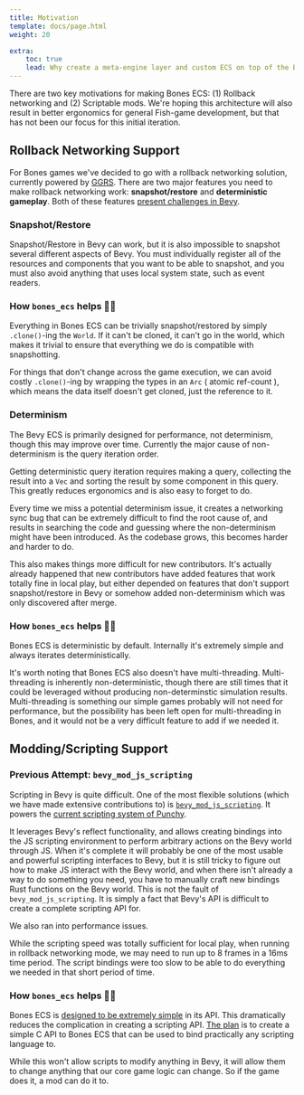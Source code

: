 ```yaml
---
title: Motivation
template: docs/page.html
weight: 20

extra:
    toc: true
    lead: Why create a meta-engine layer and custom ECS on top of the Bevy game engine?
---
```


There are two key motivations for making Bones ECS: (1) Rollback networking and (2) Scriptable mods. We're hoping this architecture will also result in better ergonomics for general Fish-game development, but that has not been our focus for this initial iteration.

## Rollback Networking Support

For Bones games we've decided to go with a rollback networking solution, currently powered by [GGRS]. There are two major features you need to make rollback networking work: **snapshot/restore** and **deterministic gameplay**. Both of these features [present challenges in Bevy](https://github.com/fishfolk/jumpy/discussions/489).

[GGRS]: https://github.com/gschup/ggrs

### Snapshot/Restore

Snapshot/Restore in Bevy can work, but it is also impossible to snapshot several different aspects of Bevy. You must individually register all of the resources and components that you want to be able to snapshot, and you must also avoid anything that uses local system state, such as event readers.

### How `bones_ecs` helps 🦴✨

Everything in Bones ECS can be trivially snapshot/restored by simply `.clone()`-ing the `World`. If it can't be cloned, it can't go in the world, which makes it trivial to ensure that everything we do is compatible with snapshotting.

For things that don't change across the game execution, we can avoid costly `.clone()`-ing by wrapping the types in an `Arc` ( atomic ref-count ), which means the data itself doesn't get cloned, just the reference to it.

### Determinism

The Bevy ECS is primarily designed for performance, not determinism, though this may improve over time. Currently the major cause of non-determinism is the query iteration order.

Getting deterministic query iteration requires making a query, collecting the result into a `Vec` and sorting the result by some component in this query. This greatly reduces ergonomics and is also easy to forget to do.

Every time we miss a potential determinism issue, it creates a networking sync bug that can be extremely difficult to find the root cause of, and results in searching the code and guessing where the non-determinism might have been introduced. As the codebase grows, this becomes harder and harder to do.

This also makes things more difficult for new contributors. It's actually already happened that new contributors have added features that work totally fine in local play, but either depended on features that don't support snapshot/restore in Bevy or somehow added non-determinism which was only discovered after merge.

### How `bones_ecs` helps 🦴✨

Bones ECS is deterministic by default. Internally it's extremely simple and always iterates deterministically.

It's worth noting that Bones ECS also doesn't have multi-threading. Multi-threading is inherently non-deterministic, though there are still times that it could be leveraged without producing non-determinstic simulation results. Multi-threading is something our simple games probably will not need for performance, but the possibility has been left open for multi-threading in Bones, and it would not be a very difficult feature to add if we needed it.

## Modding/Scripting Support

### Previous Attempt: `bevy_mod_js_scripting`

Scripting in Bevy is quite difficult. One of the most flexible solutions (which we have made extensive contributions to) is [`bevy_mod_js_scripting`]. It  powers the [current scripting system of Punchy](https://github.com/fishfolk/punchy/wiki/Scripting).

It leverages Bevy's reflect functionality, and allows creating bindings into the JS scripting environment to perform arbitrary actions on the Bevy world through JS. When it's complete it will probably be one of the most usable and powerful scripting interfaces to Bevy, but it is still tricky to figure out how to make JS interact with the Bevy world, and when there isn't already a way to do something you need, you have to manually craft new bindings Rust functions on the Bevy world. This is not the fault of `bevy_mod_js_scripting`. It is simply a fact that Bevy's API is difficult to create a complete scripting API for.

We also ran into performance issues.

While the scripting speed was totally sufficient for local play, when running in rollback networking mode, we may need to run up to 8 frames in a 16ms time period. The script bindings were too slow to be able to do everything we needed in that short period of time.

[`bevy_mod_js_scripting`]: https://github.com/jakobhellermann/bevy_mod_js_scripting

### How `bones_ecs` helps 🦴✨

Bones ECS is [designed to be extremely simple](https://github.com/fishfolk/jumpy/discussions/510) in its API. This dramatically reduces the complication in creating a scripting API. [The plan](https://github.com/fishfolk/jumpy/discussions/489#discussioncomment-4326596) is to create a simple C API to Bones ECS that can be used to bind practically any scripting language to.

While this won't allow scripts to modify anything in Bevy, it will allow them to change anything that our core game logic can change. So if the game does it, a mod can do it to.
